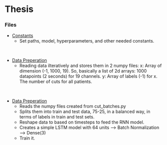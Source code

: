 # Thesis

### Files
* <a href="https://github.com/Ggkenios/thesis/blob/main/extra/constants.py">Constants</a> <br>
   - Set paths, model, hyperparameters, and other needed constants.
<br>

* <a href="https://github.com/Ggkenios/thesis/blob/main/extra/cut_batches.py">Data Preperation</a> <br>
   - Reading data ilteratively and stores them in 2 numpy files:
      x: Array of dimension (-1, 1000, 19). So, basically a list of 2d arrays: 1000 datapoints (2 seconds) for 19 channels.
      y: Array of labels (-1) for x. The number of cuts for all patients.
<br>
      
* <a href="https://github.com/Ggkenios/thesis/blob/main/model_train.py">Data Preperation</a> <br>
   - Reads the numpy files created from cut_batches.py
   - Splits them into train and test data, 75-25, in a balanced way, in terms of labels in train and test sets.
   - Reshape data to based on timesteps to feed the RNN model.
   - Creates a simple LSTM model with 64 units --> Batch Normalization --> Dense(3)
   - Train it.
